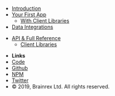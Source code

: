 - [Introduction](introduction)
- [Your First App](quickstart)
  - [With Client Libraries](quickstart)
- [Data Integrations](data)
<!-- - [How To Guides](howto) -->
- [API & Full Reference](reference)
  - [Client Libraries](clients)

<!-- - [Changelog](changelog) -->
- **Links**
- [Code](https://brainrex.com)
- [Github](https://github.com/brainrexAPI)
- [NPM](https://www.npmjs.com/package/brainrex-api)
- [Twitter](http://twitter.com/brainrexAI)
- © 2019, Brainrex Ltd. All rights reserved.

